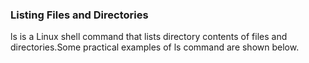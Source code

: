 ### Listing Files and Directories

ls is a Linux shell command that lists directory contents of files and directories.Some practical examples of ls command are shown below.
